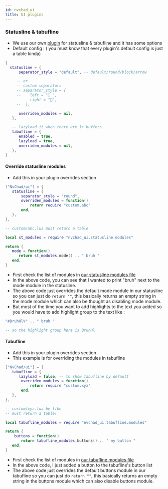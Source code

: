 ```yaml
---
id: nvchad_ui
title: UI plugins
---
```


### Statusline & tabufline 

- We use our own [plugin](https://github.com/NvChad/ui) for statusline & tabufline and it has some options
- Default config : ( you must know that every plugin's default config is just a table kinda)

```lua
{
  statusline = {
      separator_style = "default", -- default/round/block/arrow

     -- or 
     -- custom separators
     -- separator_style = {
     --    left = " ",
     --    right = "",
     --  },

      overriden_modules = nil,
   },

   -- lazyload it when there are 1+ buffers
   tabufline = {
      enabled = true,
      lazyload = true,
      overriden_modules = nil,
   },
}
```
#### Override statusline modules 

- Add this in your plugin overrides section

```lua
["NvChad/ui"] = {
   statusline = {
       separator_style = "round",
       overriden_modules = function()
           return require "custom.abc"
       end,
   },
},
```

```lua
-- custom/abc.lua must return a table

local st_modules = require "nvchad_ui.statusline.modules"

return {
   mode = function()
      return st_modules.mode() .. " bruh "
   end,
}
```
- First check the list of modules in [our statusline modules file](https://github.com/NvChad/ui/blob/main/lua/nvchad_ui/statusline/modules.lua)
- In the above code, you can see that I wanted to print "bruh" next to the mode module in the statusline.
- The above code just overrides the default mode module in our statusline so you can just do ```return ""```, this basically returns an empty string in the mode module which can also be thought as disabling mode module.
- But most of the time you want to add highlights to the text you added so you would have to add highlight group to the text like :  

```lua
"#BruhHl%" .. " bruh "

-- so the highlight group here is BruhHl
```

#### Tabufline

- Add this in your plugin overrides section
- This example is for overriding the modules in tabufline
```lua
["NvChad/ui"] = {
   tabufline = {
      lazyload = false, -- to show tabufline by default
       overriden_modules = function()
           return require "custom.xyz"
       end,
   },
},
```

```lua
-- custom/xyz.lua be like 
-- must return a table!

local tabufline_modules = require "nvchad_ui.tabufline.modules"

return {
    buttons = function()
       return tabufline_modules.buttons() .. " my button "
   end,
}
```
- First check the list of modules in [our tabufline modules file](https://github.com/NvChad/ui/blob/main/lua/nvchad_ui/tabufline/modules.lua)
- In the above code, I just added a button to the tabufline's button list
- The above code just overrides the default buttons module in our tabufline so you can just do ```return ""```, this basically returns an empty string in the buttons module which can also disable buttons module.
